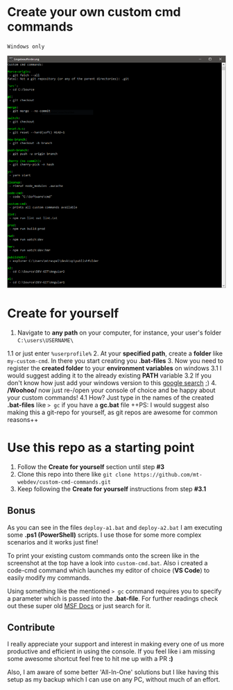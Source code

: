 # Create your own custom cmd commands
`Windows only`


![Preview](https://raw.githubusercontent.com/mt-webdev/custom-cmd-commands/master/ccc.PNG)


# Create for yourself

1. Navigate to **any path** on your computer, for instance, your user's folder `C:\users\USERNAME\`

1.1 or just enter `%userprofile%`
2. At your **specified path**, create a **folder** like `my-custom-cmd`. In there you start creating you **.bat-files**
3. Now you need to register the **created folder** to your **environment variables** on windows
3.1 I would suggest adding it to the already existing **PATH** variable
3.2 If you don't know how just add your windows version to this [google search](https://www.google.de/search?q=how+to+edit+environment+variables+windows)  ;) 
4. **/Woohoo/** now just re-/open your console of choice and be happy about your custom commands!
4.1 How? Just type in the names of the created **.bat-files** like `> gc` if you have a **gc.bat** file
++PS: I would suggest also making this a git-repo for yourself, as git repos are awesome for common reasons++


# Use this repo as a starting point

1. Follow the **Create for yourself** section until step **#3**
2. Clone this repo into there like `git clone https://github.com/mt-webdev/custom-cmd-commands.git`
3. Keep following the **Create for yourself** instructions from step **#3.1**

## Bonus
As you can see in the files `deploy-a1.bat` and `deploy-a2.bat` I am executing some **.ps1 (PowerShell)** scripts.
I use those for some more complex scenarios and it works just fine!

To print your existing custom commands onto the screen like in the screenshot at the top have a look into `custom-cmd.bat`.
Also i created a code-cmd command which launches my editor of choice (**VS Code**) to easily modify my commands.

Using something like the mentioned `> gc` command requires you to specify a parameter which is passed into the **.bat-file**. For further readings check out these super old [MSF Docs](https://www.microsoft.com/resources/documentation/windows/xp/all/proddocs/en-us/percent.mspx?mfr=true) or just search for it.

## Contribute
I really appreciate your support and interest in making every one of us more productive and efficient in using the console.
If you feel like i am missing some awesome shortcut feel free to hit me up with a PR **:)**

Also, I am aware of some better 'All-In-One' solutions but I like having this setup as my backup which I can use on any PC, without much of an effort.
